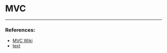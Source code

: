 # MVC
---



### References: 
- [MVC Wiki](https://en.wikipedia.org/wiki/Model%E2%80%93view%E2%80%93controller)
- [text](http://link)